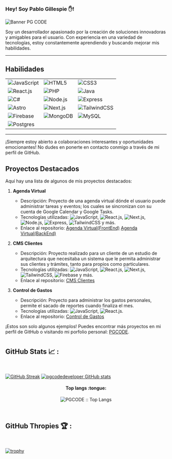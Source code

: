 ### Hey! Soy Pablo Gillespie ✋!
![Banner PG CODE](https://github.com/pgcodedeveloper/pgcodedeveloper/assets/103851582/ec6c8d6a-5054-4a86-8008-69504169d675)

Soy un desarrollador apasionado por la creación de soluciones innovadoras y amigables para el usuario. Con experiencia en una variedad de tecnologías, estoy constantemente aprendiendo y buscando mejorar mis habilidades.

---
## Habilidades

| | | |
|---|---|---|
| ![JavaScript](https://img.shields.io/badge/JavaScript-F7DF1E?style=for-the-badge&logo=javascript&logoColor=black) | ![HTML5](https://img.shields.io/badge/HTML5-E34F26?style=for-the-badge&logo=html5&logoColor=white) | ![CSS3](https://img.shields.io/badge/CSS3-1572B6?style=for-the-badge&logo=css3&logoColor=white) |
| ![React.js](https://img.shields.io/badge/React.js-61DAFB?style=for-the-badge&logo=react&logoColor=black) | ![PHP](https://img.shields.io/badge/PHP-777BB4?style=for-the-badge&logo=php&logoColor=white) | ![Java](https://img.shields.io/badge/Java-007396?style=for-the-badge&logo=java&logoColor=white) |
| ![C#](https://img.shields.io/badge/C%23-239120?style=for-the-badge&logo=c-sharp&logoColor=white) | ![Node.js](https://img.shields.io/badge/Node.js-339933?style=for-the-badge&logo=node.js&logoColor=white) | ![Express](https://img.shields.io/badge/Express-000000?style=for-the-badge&logo=express&logoColor=white) |
| ![Astro](https://img.shields.io/badge/Astro-0095D5?style=for-the-badge&logo=astro&logoColor=white) | ![Next.js](https://img.shields.io/badge/Next.js-000000?style=for-the-badge&logo=next.js&logoColor=white) | ![TailwindCSS](https://img.shields.io/badge/TailwindCSS-38B2AC?style=for-the-badge&logo=tailwind-css&logoColor=white) |
| ![Firebase](https://img.shields.io/badge/Firebase-FFCA28?style=for-the-badge&logo=firebase&logoColor=black) | ![MongoDB](https://img.shields.io/badge/MongoDB-47A248?style=for-the-badge&logo=mongodb&logoColor=white) | ![MySQL](https://img.shields.io/badge/MySQL-4479A1?style=for-the-badge&logo=mysql&logoColor=white) |
| ![Postgres](https://img.shields.io/badge/Postgres-336791?style=for-the-badge&logo=postgresql&logoColor=white) | | |

---

¡Siempre estoy abierto a colaboraciones interesantes y oportunidades emocionantes! No dudes en ponerte en contacto conmigo a través de mi perfil de GitHub.


## Proyectos Destacados

Aquí hay una lista de algunos de mis proyectos destacados:

1. **Agenda Virtual**
   - Descripción: Proyecto de una agenda virtual dónde el usuario puede administrar tareas y eventos; los cuales se sincronizan con su cuenta de Google Calendar y Google Tasks.
   - Tecnologías utilizadas: ![JavaScript](https://img.shields.io/badge/JavaScript-F7DF1E?style=for-the-badge&logo=javascript&logoColor=black), ![React.js](https://img.shields.io/badge/React.js-61DAFB?style=for-the-badge&logo=react&logoColor=black), ![Next.js](https://img.shields.io/badge/Next.js-000000?style=for-the-badge&logo=next.js&logoColor=white), ![Node.js](https://img.shields.io/badge/Node.js-339933?style=for-the-badge&logo=node.js&logoColor=white), ![Express](https://img.shields.io/badge/Express-000000?style=for-the-badge&logo=express&logoColor=white), ![TailwindCSS](https://img.shields.io/badge/TailwindCSS-38B2AC?style=for-the-badge&logo=tailwind-css&logoColor=white) y más.
   - Enlace al repositorio: [Agenda Virtual(FrontEnd)](https://github.com/pgcodedeveloper/pg_agenda_frontend)
                            [Agenda Virtual(BackEnd)](https://github.com/pgcodedeveloper/pg_agenda_backend)

2. **CMS Clientes**
   - Descripción: Proyecto realizado para un cliente de un estudio de arquitectura que necesitaba un sistema que le permita administrar sus clientes y trámites, tanto para propios como particulares.
   - Tecnologías utilizadas: ![JavaScript](https://img.shields.io/badge/JavaScript-F7DF1E?style=for-the-badge&logo=javascript&logoColor=black), ![React.js](https://img.shields.io/badge/React.js-61DAFB?style=for-the-badge&logo=react&logoColor=black), ![Next.js](https://img.shields.io/badge/Next.js-000000?style=for-the-badge&logo=next.js&logoColor=white), ![TailwindCSS](https://img.shields.io/badge/TailwindCSS-38B2AC?style=for-the-badge&logo=tailwind-css&logoColor=white), ![Firebase](https://img.shields.io/badge/Firebase-FFCA28?style=for-the-badge&logo=firebase&logoColor=black) y más.
   - Enlace al repositorio: [CMS Clientes](https://github.com/pgcodedeveloper/pgcms)

3. **Control de Gastos**
   - Descripción: Proyecto para administrar los gastos personales, permite el sacado de reportes cuando finaliza el mes.
   - Tecnologías utilizadas: ![JavaScript](https://img.shields.io/badge/JavaScript-F7DF1E?style=for-the-badge&logo=javascript&logoColor=black), ![React.js](https://img.shields.io/badge/React.js-61DAFB?style=for-the-badge&logo=react&logoColor=black).
   - Enlace al repositorio: [Control de Gastos](https://github.com/pgcodedeveloper/appgastos)

¡Estos son solo algunos ejemplos! Puedes encontrar más proyectos en mi perfil de GitHub o visitando mi porfolio personal: [PGCODE](https://pgcodedev.netlify.app/).

#

## GitHub Stats 📈 :

<br>

[![GitHub Streak](https://github-readme-streak-stats.herokuapp.com?user=pgcodedeveloper&theme=algolia&date_format=M%20j%5B%2C%20Y%5D)](https://git.io/streak-stats) [![pgcodedeveloper GitHub stats](https://github-readme-stats.vercel.app/api?username=pgcodedeveloper&theme=algolia)](https://github.com/pgcodedeveloper/github-readme-stats)

<h4 align="center">Top langs :tongue:</h4>

<p align="center"><img src="https://github-readme-stats.vercel.app/api/top-langs/?username=pgcodedeveloper&langs_count=10&theme=tokyonight&layout=compact" alt="PGCODE :: Top Langs" /></p>
<br>

## GitHub Thropies 🏆 :

<br>

[![trophy](https://github-profile-trophy.vercel.app/?username=pgcodedeveloper)](https://github.com/pgcodedeveloper/github-profile-trophy)

<br>
